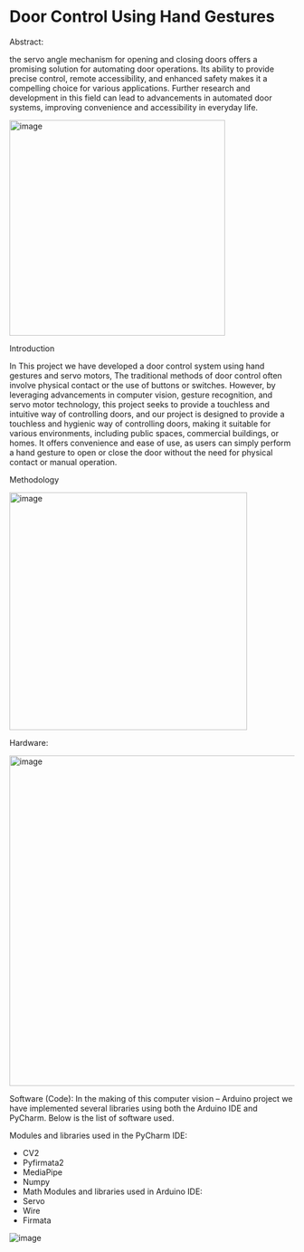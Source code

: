#  Door Control Using Hand Gestures

Abstract:

the servo angle mechanism for opening and closing doors offers a promising solution for automating door operations. Its ability to provide precise control, remote accessibility, and enhanced safety makes it a compelling choice for various applications. Further research and development in this field can lead to advancements in automated door systems, improving convenience and accessibility in everyday life.

<img width="381" alt="image" src="https://github.com/xhr7/-Door--Control-Using-Hand-Gestures/assets/102740867/71b823e9-e043-45a5-9be7-486add3b669c">




Introduction

In This project we have developed a door control system using hand gestures and servo motors, The traditional methods of door control often involve physical contact or the use of buttons or switches. However, by leveraging advancements in computer vision, gesture recognition, and servo motor technology, this project seeks to provide a touchless and intuitive way of controlling doors, and our project is designed to provide a touchless and hygienic way of controlling doors, making it suitable for various environments, including public spaces, commercial buildings, or homes. It offers convenience and ease of use, as users can simply perform a hand gesture to open or close the door without the need for physical contact or manual operation.

Methodology


<img width="420" alt="image" src="https://github.com/xhr7/-Door--Control-Using-Hand-Gestures/assets/102740867/8ebe3aac-6141-4bcd-8217-43fbe7ed4dea">



Hardware:


<img width="584" alt="image" src="https://github.com/xhr7/-Door--Control-Using-Hand-Gestures/assets/102740867/6417309d-3698-4eec-afd8-2956333ae2be">


Software (Code):
In the making of this computer vision – Arduino project we have implemented several libraries using both the Arduino IDE and PyCharm. Below is the list of software used.



Modules and libraries used in the PyCharm IDE:
-	CV2
-	Pyfirmata2
-	MediaPipe
-	Numpy
-	Math
Modules and libraries used in Arduino IDE:
-	Servo 
-	Wire
-	Firmata

![image](https://github.com/xhr7/-Door--Control-Using-Hand-Gestures/assets/102740867/a661a30d-51cb-4e74-ae7d-53352f43565d)

